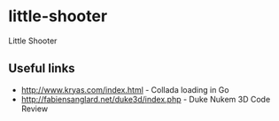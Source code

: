 little-shooter
==============

Little Shooter


Useful links
------------

* http://www.kryas.com/index.html - Collada loading in Go
* http://fabiensanglard.net/duke3d/index.php - Duke Nukem 3D Code Review